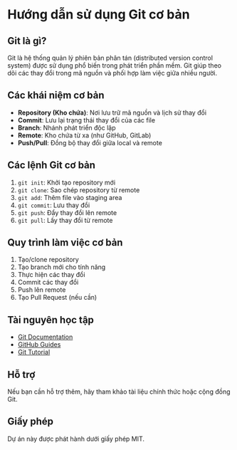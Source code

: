 # Hướng dẫn sử dụng Git cơ bản

## Git là gì?
Git là hệ thống quản lý phiên bản phân tán (distributed version control system) được sử dụng phổ biến trong phát triển phần mềm. Git giúp theo dõi các thay đổi trong mã nguồn và phối hợp làm việc giữa nhiều người.

## Các khái niệm cơ bản
- **Repository (Kho chứa)**: Nơi lưu trữ mã nguồn và lịch sử thay đổi
- **Commit**: Lưu lại trạng thái thay đổi của các file
- **Branch**: Nhánh phát triển độc lập
- **Remote**: Kho chứa từ xa (như GitHub, GitLab)
- **Push/Pull**: Đồng bộ thay đổi giữa local và remote

## Các lệnh Git cơ bản
1. `git init`: Khởi tạo repository mới
2. `git clone`: Sao chép repository từ remote
3. `git add`: Thêm file vào staging area
4. `git commit`: Lưu thay đổi
5. `git push`: Đẩy thay đổi lên remote
6. `git pull`: Lấy thay đổi từ remote

## Quy trình làm việc cơ bản
1. Tạo/clone repository
2. Tạo branch mới cho tính năng
3. Thực hiện các thay đổi
4. Commit các thay đổi
5. Push lên remote
6. Tạo Pull Request (nếu cần)

## Tài nguyên học tập
- [Git Documentation](https://git-scm.com/doc)
- [GitHub Guides](https://guides.github.com)
- [Git Tutorial](https://www.atlassian.com/git/tutorials)

## Hỗ trợ
Nếu bạn cần hỗ trợ thêm, hãy tham khảo tài liệu chính thức hoặc cộng đồng Git.

## Giấy phép
Dự án này được phát hành dưới giấy phép MIT.
 